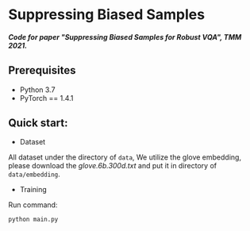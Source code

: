 # Suppressing Biased Samples

##### Code for paper "Suppressing Biased Samples for Robust VQA", TMM 2021.

## Prerequisites

- Python 3.7
- PyTorch == 1.4.1

## Quick start:

- Dataset

All dataset under the directory of `data`, We utilize the glove embedding, please download the *glove.6b.300d.txt* and put it in directory of `data/embedding`.

- Training

Run command:

`python main.py`

